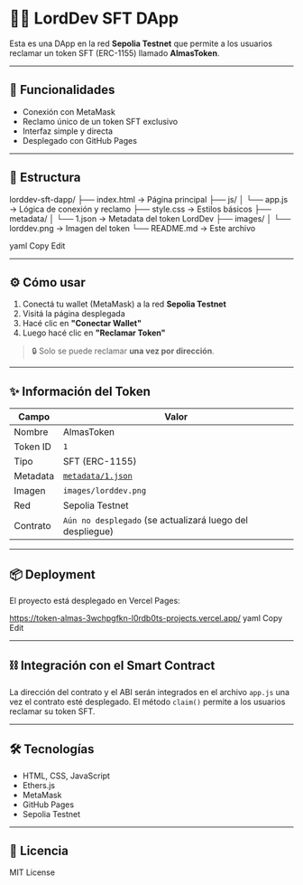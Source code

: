 # 🧙‍♂️ LordDev SFT DApp

Esta es una DApp en la red **Sepolia Testnet** que permite a los usuarios reclamar un token SFT (ERC-1155) llamado **AlmasToken**.

---

## 🚀 Funcionalidades

- Conexión con MetaMask
- Reclamo único de un token SFT exclusivo
- Interfaz simple y directa
- Desplegado con GitHub Pages

---

## 🧱 Estructura

lorddev-sft-dapp/ ├── index.html → Página principal ├── js/ │ └── app.js → Lógica de conexión y reclamo ├── style.css → Estilos básicos ├── metadata/ │ └── 1.json → Metadata del token LordDev ├── images/ │ └── lorddev.png → Imagen del token └── README.md → Este archivo

yaml
Copy
Edit

---

## ⚙️ Cómo usar

1. Conectá tu wallet (MetaMask) a la red **Sepolia Testnet**
2. Visitá la página desplegada
3. Hacé clic en **"Conectar Wallet"**
4. Luego hacé clic en **"Reclamar Token"**

> 🔒 Solo se puede reclamar **una vez por dirección**.

---

## ✨ Información del Token

| Campo       | Valor                                                          |
|-------------|----------------------------------------------------------------|
| Nombre      | AlmasToken                                                        |
| Token ID    | `1`                                                            |
| Tipo        | SFT (ERC-1155)                                                 |
| Metadata    | [`metadata/1.json`](./metadata/1.json)                         |
| Imagen      | `images/lorddev.png`                                           |
| Red         | Sepolia Testnet                                                |
| Contrato    | `Aún no desplegado` (se actualizará luego del despliegue)     |

---

## 📦 Deployment

El proyecto está desplegado en Vercel Pages:

https://token-almas-3wchpgfkn-l0rdb0ts-projects.vercel.app/
yaml
Copy
Edit

---

## ⛓ Integración con el Smart Contract

La dirección del contrato y el ABI serán integrados en el archivo `app.js` una vez el contrato esté desplegado. El método `claim()` permite a los usuarios reclamar su token SFT.

---

## 🛠 Tecnologías

- HTML, CSS, JavaScript
- Ethers.js
- MetaMask
- GitHub Pages
- Sepolia Testnet

---

## 📜 Licencia

MIT License

